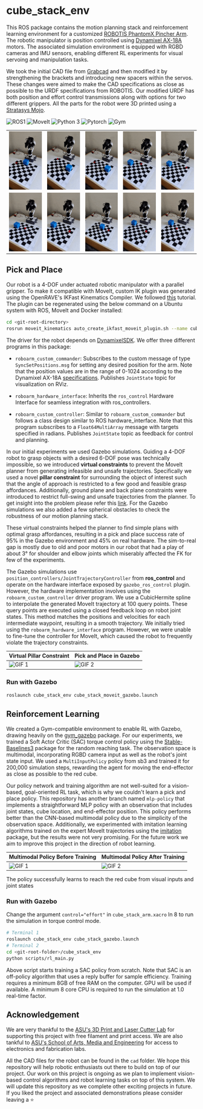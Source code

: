 # cube_stack_env
This ROS package contains the motion planning stack and reinforcement learning environment for a customized [ROBOTIS PhantomX Pincher Arm](https://www.trossenrobotics.com/p/PhantomX-Pincher-Robot-Arm.aspx). The robotic manipulator is position controlled using [Dynamixel AX-18A](https://emanual.robotis.com/docs/en/dxl/ax/ax-18a/) motors. The associated simulation environment is equipped with RGBD cameras and IMU sensors, enabling different RL experiments for visual servoing and manipulation tasks.

We took the initial CAD file from [Grabcad](https://grabcad.com/library/phantomx-pincher-robot-arm-1) and then modified it by strengthening the brackets and introducing new spacers within the servos. These changes were aimed to make the CAD specifications as close as possible to the URDF specifications from ROBOTIS. Our modified URDF has both position and effort control transmissions along with options for two different grippers. All the parts for the robot were 3D printed using a [Stratasys Mojo](https://support.stratasys.com/en/printers/fdm-legacy/mojo).

![ROS1](https://img.shields.io/badge/ROS-Noetic-blue.svg)
![MoveIt](https://img.shields.io/badge/MoveIt-1.1.11-blueviolet.svg)
![Python 3](https://img.shields.io/badge/Python-3-yellow.svg)
![Pytorch](https://img.shields.io/badge/Pytorch-1.13-orange.svg)
![Gym](https://img.shields.io/badge/Gym-0.19-yellowgreen.svg)

| | | | | |
| --- | --- | --- | --- | --- |
| ![GIF 1](media/demo0.gif) | ![GIF 2](media/demo1.gif) | ![GIF 3](media/demo2.gif) | ![GIF 4](media/demo3.gif) | ![GIF 5](media/demo4.gif) |
| ![GIF 6](media/demo5.gif) | ![GIF 7](media/demo6.gif) | ![GIF 8](media/demo7.gif) | ![GIF 9](media/demo8.gif) | ![GIF 10](media/demo9.gif) |

## Pick and Place
Our robot is a 4-DOF under actuated robotic manipulator with a parallel gripper. To make it compatible with MoveIt, custom IK plugin was generated using the OpenRAVE's IKFast Kinematics Compiler. We followed [this](https://ros-planning.github.io/moveit_tutorials/doc/ikfast/ikfast_tutorial.html) tutorial. The plugin can be regenerated using the below command on a Ubuntu system with ROS, MoveIt and Docker installed:
```bash
cd <git-root-directory>
rosrun moveit_kinematics auto_create_ikfast_moveit_plugin.sh --name cube_stack --iktype TranslationXAxisAngle4D cube_stack_env/urdf/motion_planning/cube_stack.dae arm arm_base_link gripper_active2_link
```
The driver for the robot depends on [DynamixelSDK](https://emanual.robotis.com/docs/en/software/dynamixel/dynamixel_sdk/overview/). We offer three different programs in this package:

- `roboarm_custom_commander`: Subscribes to the custom message of type `SyncSetPositions.msg` for setting any desired position for the arm. Note that the position values are in the range of 0-1024 according to the Dynamixel AX-18A [specifications](https://emanual.robotis.com/docs/en/dxl/ax/ax-18a/). Publishes `JointState` topic for visualization on RViz. 

- `roboarm_hardware_interface`: Inherits the `ros_control` Hardware Interface for seamless integration with ros_controllers.

- `roboarm_custom_controller`: Similar to `roboarm_custom_commander` but follows a class design similar to ROS hardware_interface. Note that this program subscribes to a `Float64MultiArray` message with targets specified in radians. Publishes `JointState` topic as feedback for control and planning.

In our initial experiments we used Gazebo simulations. Guiding a 4-DOF robot to grasp objects with a desired 6-DOF pose was technically impossible, so we introduced **virtual constraints** to prevent the MoveIt planner from generating infeasible and unsafe trajectories. Specifically we used a novel **pillar constraint** for surrounding the object of interest such that the angle of approach is restricted to a few good and feasible grasp affordances. Additionally, ground plane and back plane constraints were introduced to restrict full-swing and unsafe trajectories from the planner. To get insight into the problem please refer this [link](https://answers.ros.org/question/342461/wrong-extremely-non-optimal-moveit-trajectories-on-scene-with-collision-objects/). For the Gazebo simulations we also added a few spherical obstacles to check the robustness of our motion planning stack.

These virtual constraints helped the planner to find simple plans with optimal grasp affordances, resulting in a pick and place success rate of 95% in the Gazebo environment and 45% on real hardware. The sim-to-real gap is mostly due to old and poor motors in our robot that had a play of about 3° for shoulder and elbow joints which miserably affected the FK for few of the experiments.

The Gazebo simulations use `position_controllers/JointTrajectoryController` from **ros_control** and operate on the hardware interface exposed by `gazebo_ros_control` plugin. However, the hardware implementation involves using the `roboarm_custom_controller` driver program. We use a CubicHermite spline to interpolate the generated MoveIt trajectory at 100 query points. These query points are executed using a closed feedback loop on robot joint states. This method matches the positions and velocities for each intermediate waypoint, resulting in a smooth trajectory. We initially tried using the `roboarm_hardware_interface` program. However, we were unable to fine-tune the controller for MoveIt, which caused the robot to frequently violate the trajectory constraints.

| Virtual Pillar Constraint     | Pick and Place in Gazebo    |
| ------------ | ------------ |
| ![GIF 1](media/moveit-short-demo.gif) | ![GIF 2](media/gazebo-short-demo.gif) |

### Run with Gazebo
```bash
roslaunch cube_stack_env cube_stack_moveit_gazebo.launch
```

## Reinforcement Learning
We created a Gym-compatible environment to enable RL with Gazebo, drawing heavily on the [gym_gazebo](https://github.com/erlerobot/gym-gazebo) package. For our experiments, we trained a Soft Actor Critic (SAC) torque control policy using the [Stable-Baselines3](https://stable-baselines3.readthedocs.io/en/master/) package for the random reaching task. The observation space is multimodal, incorporating RGBD camera input as well as the robot's joint state input. We used a `MultiInputPolicy` policy from sb3 and trained it for 200,000 simulation steps, rewarding the agent for moving the end-effector as close as possible to the red cube.

Our policy network and training algorithm are not well-suited for a vision-based, goal-oriented RL task, which is why we couldn't learn a pick and place policy. This repository has another branch named `mlp-policy` that implements a straightforward MLP policy with an observation that includes joint states, cube location, and end-effector position. This policy performs better than the CNN-based multimodal policy due to the simplicity of the observation space. Additionally, we experimented with imitation learning algorithms trained on the expert MoveIt trajectories using the [imitation](https://imitation.readthedocs.io/en/latest/index.html) package, but the results were not very promising. For the future work we aim to improve this project in the direction of robot learning.

| Multimodal Policy Before Training     | Multimodal Policy After Training    |
| ------------ | ------------ |
| ![GIF 1](media/sac-before.gif) | ![GIF 2](media/sac-after.gif) |
The policy successfully learns to reach the red cube from visual inputs and joint states

### Run with Gazebo
Change the argument `control="effort"` in `cube_stack_arm.xacro` ln 8 to run the simulation in torque control mode.
```bash
# Terminal 1
roslaunch cube_stack_env cube_stack_gazebo.launch
# Terminal 2
cd <git-root-folder>/cube_stack_env
python scripts/rl_main.py
```
Above script starts training a SAC policy from scratch. Note that SAC is an off-policy algorithm that uses a reply buffer for sample efficiency. Training requires a minimum 8GB of free RAM on the computer. GPU will be used if available. A minimum 8 core CPU is required to run the simulation at 1.0 real-time factor.

## Acknowledgement
We are very thankful to the  [ASU's 3D Print and Laser Cutter Lab](https://3dprintlab.engineering.asu.edu/makerbot-3d-printing/) for supporting this project with free filament and print access. We are also tankful to [ASU's School of Arts, Media and Engineering](https://artsmediaengineering.asu.edu/about/facilities/fabrication-lab) for access to electronics and fabrication labs.

All the CAD files for the robot can be found in the `cad` folder. We hope this repository will help robotic enthusiasts out there to build on top of our project. Our work on this project is ongoing as we plan to implement vision-based control algorithms and robot learning tasks on top of this system. We will update this repository as we complete other exciting projects in future. If you liked the project and associated demonstrations please consider leaving a :star:

